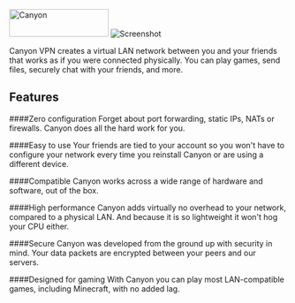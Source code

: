<img src="https://raw.githubusercontent.com/lenny93/Canyon/master/Resources/logo.png" alt="Canyon" width="180" height="50"/>

<img src="https://raw.githubusercontent.com/lenny93/Canyon/master/Resources/screenshot.png" alt="Screenshot"/>

Canyon VPN creates a virtual LAN network between you and your friends that works as if you were connected physically. You can play games, send files, securely chat with your friends, and more.

Features
-----
####Zero configuration
Forget about port forwarding, static IPs, NATs or firewalls. Canyon does all the hard work for you.

####Easy to use
Your friends are tied to your account so you won't have to configure your network every time you reinstall Canyon or are using a different device.

####Compatible
Canyon works across a wide range of hardware and software, out of the box.

####High performance
Canyon adds virtually no overhead to your network, compared to a physical LAN. And because it is so lightweight it won't hog your CPU either.

####Secure
Canyon was developed from the ground up with security in mind. Your data packets are encrypted between your peers and our servers.

####Designed for gaming
With Canyon you can play most LAN-compatible games, including Minecraft, with no added lag.
